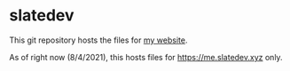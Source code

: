 # slatedev

This git repository hosts the files for [my website](https://me.slatedev.xyz).

As of right now (8/4/2021), this hosts files for https://me.slatedev.xyz only.